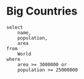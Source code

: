 # Big Countries

```
select
    name,
    population,
    area
from
    World
where
    area >= 3000000 or
    population >= 25000000
```
